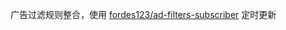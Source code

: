 广告过滤规则整合，使用 [fordes123/ad-filters-subscriber](https://github.com/fordes123/ad-filters-subscriber) 定时更新
